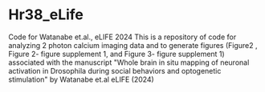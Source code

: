 # Hr38_eLife
Code for Watanabe et.al., eLIFE 2024
This is a repository of code for analyzing 2 photon calcium imaging data and to generate figures (Figure2 , Figure 2- figure supplement 1, and Figure 3- figure supplement 1) associated with the manuscript "Whole brain in situ mapping of neuronal activation in Drosophila during social behaviors and optogenetic stimulation" by Watanabe et.al eLIFE (2024)
